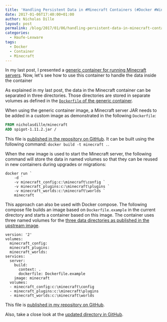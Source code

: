 ```yaml
---
title: 'Handling Persistent Data in #Minecraft Containers (#Docker #WindowsContainer)'
date: 2017-01-06T17:40:00+01:00
author: Nicholas Dille
layout: post
permalink: /blog/2017/01/06/handling-persistent-data-in-minecraft-containers/
categories:
  - Haufe-Lexware
tags:
  - Docker
  - Container
  - Minecraft
---
```

In my last post, I presented a [generic container for running Minecraft servers](/blog/2017/01/03/generic-docker-windows-container-for-minecraft-servers/). Now, let's see how to use this container to handle the data inside the container<!--more-->

As explained in my last post, the data in the Minecraft container can be separated in three directories. Those directories are stored in separate volumes as defined in the [`Dockerfile` of the generic container](https://github.com/nicholasdille/docker/blob/master/minecraft/Dockerfile).

When using the generic container image, a Minecraft server JAR needs to be added in a custom image as demonstrated in the following `Dockerfile`:

```Dockerfile
FROM nicholasdille/minecraft
ADD spigot-1.11.2.jar /
```

This file is [published in the repository on GitHub](https://github.com/nicholasdille/docker/blob/master/minecraft/Dockerfile.example). It can be built using the following command: `docker build -t minecraft .`.

When the new image is used to start the Minecraft server, the following command will store the data in named volumes so that they can be reused in new containers during upgrades or migrations:

```
docker run `
    -d `
    -v minecraft_config:c:\minecraft\config `
    -v minecraft_plugins:c:\minecraft\plugins `
    -v minecraft_worlds:c:\minecraft\worlds `
    minecraft
```

This approach can also be used with Docker compose. The following compose file builds an image based on `Dockerfile.example` in the current directory and starts a container based on this image. The container uses three named volumes for the [three data directories as published in the upstream image](/blog/2017/01/03/generic-docker-windows-container-for-minecraft-servers/).

```
version: '2'
volumes:
  minecraft_config:
  minecraft_plugins:
  minecraft_worlds:
services:
  server:
    build:
      context: .
      dockerfile: Dockerfile.example
    image: minecraft
  volumes:
  - minecraft_config:c:\minecraft\config
  - minecraft_plugins:c:\minecraft\plugins
  - minecraft_worlds:c:\minecraft\worlds
```

This file is [published in my repository on GitHub](https://github.com/nicholasdille/docker/blob/master/minecraft/docker-compose.yml).

Also, take a close look at the [updated directory in GitHub](https://github.com/nicholasdille/docker/tree/master/minecraft).